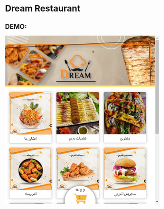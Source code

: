 # Dream Restaurant

## DEMO:
[![Dream Restaurant](screenshot.png "Dream Restaurant")](https://dream-restaurant.surge.sh)
